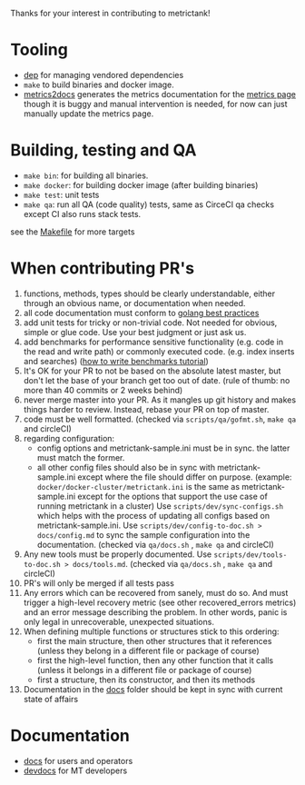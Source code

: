 Thanks for your interest in contributing to metrictank!

# Tooling

* [dep](https://github.com/golang/dep) for managing vendored dependencies
* `make` to build binaries and docker image.
* [metrics2docs](https://github.com/Dieterbe/metrics2docs) generates the metrics documentation for the [metrics page](https://github.com/grafana/metrictank/blob/master/docs/metrics.md) though it is buggy and manual intervention is needed, for now can just manually update the metrics page.

# Building, testing and QA

* `make bin`: for building all binaries.
* `make docker`: for building docker image (after building binaries)
* `make test`: unit tests
* `make qa`: run all QA (code quality) tests, same as CirceCI qa checks except CI also runs stack tests.

see the [Makefile](../Makefile) for more targets

# When contributing PR's

1. functions, methods, types should be clearly understandable, either through an obvious name, or documentation when needed.
2. all code documentation must conform to [golang best practices](https://blog.golang.org/godoc-documenting-go-code)
3. add unit tests for tricky or non-trivial code. Not needed for obvious, simple or glue code.  Use your best judgment or just ask us.
4. add benchmarks for performance sensitive functionality (e.g. code in the read and write path) or commonly executed code. (e.g. index inserts and searches)
   ([how to write benchmarks tutorial](https://dave.cheney.net/2013/06/30/how-to-write-benchmarks-in-go))
5. It's OK for your PR to not be based on the absolute latest master, but don't let the base of your branch get too out of date. (rule of thumb: no more than 40 commits or 2 weeks behind)
6. never merge master into your PR. As it mangles up git history and makes things harder to review. Instead, rebase your PR on top of master.
7. code must be well formatted. (checked via `scripts/qa/gofmt.sh`, `make qa` and circleCI)
8. regarding configuration:
   * config options and metrictank-sample.ini must be in sync. the latter must match the former.
   * all other config files should also be in sync with metrictank-sample.ini except where the file should differ on purpose.
   (example: `docker/docker-cluster/metrictank.ini` is the same as metrictank-sample.ini except for the options that support the use case of running metrictank in a cluster)
   Use `scripts/dev/sync-configs.sh` which helps with the process of updating all configs based on metrictank-sample.ini.
   Use `scripts/dev/config-to-doc.sh > docs/config.md` to sync the sample configuration into the documentation. (checked via `qa/docs.sh` , `make qa` and circleCI)
9. Any new tools must be properly documented. Use `scripts/dev/tools-to-doc.sh > docs/tools.md`. (checked via `qa/docs.sh` , `make qa` and circleCI)
10. PR's will only be merged if all tests pass
11. Any errors which can be recovered from sanely, must do so. And must trigger a high-level recovery metric (see other recovered_errors metrics) and an error message describing the problem.
    In other words, panic is only legal in unrecoverable, unexpected situations.
12. When defining multiple functions or structures stick to this ordering:
    * first the main structure, then other structures that it references (unless they belong in a different file or package of course)
    * first the high-level function, then any other function that it calls (unless it belongs in a different file or package of course)
    * first a structure, then its constructor, and then its methods
13. Documentation in the [docs](../docs) folder should be kept in sync with current state of affairs

# Documentation

* [docs](../docs) for users and operators
* [devdocs](../devdocs) for MT developers

